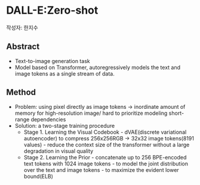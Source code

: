 # DALL-E:Zero-shot 
작성자: 한지수

## Abstract
- Text-to-image generation task
- Model based on Transformer, autoregressively models the text and image tokens as a single stream of data.  

## Method
- Problem: using pixel directly as image tokens -> inordinate amount of memory for high-resolution image/ hard to prioritize modeling short-range dependencies
- Solution: a two-stage training procedure
  - Stage 1. Learning the Visual Codebook
        - dVAE(discrete variational autoencoder) to compress 256x256RGB -> 32x32 image tokens(8191 values) 
        - reduce the context size of the transformer without a large degradation in visual quality
  - Stage 2. Learning the Prior
        - concatenate up to 256 BPE-encoded text tokens with 1024 image tokens 
        - to model the joint distribution over the text and image tokens
        - to maximize the evident lower bound(ELB)

